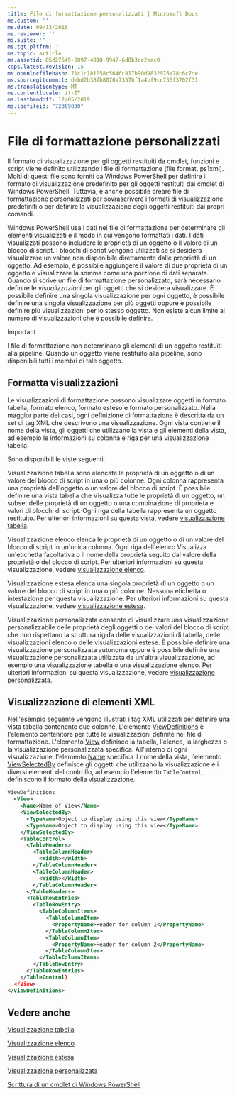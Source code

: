 ```yaml
---
title: File di formattazione personalizzati | Microsoft Docs
ms.custom: ''
ms.date: 09/13/2016
ms.reviewer: ''
ms.suite: ''
ms.tgt_pltfrm: ''
ms.topic: article
ms.assetid: 85d27545-8097-4010-9947-6d8b3ce2eac0
caps.latest.revision: 15
ms.openlocfilehash: 71c1c181058c5646c817b90d9832976a78c6c7de
ms.sourcegitcommit: debd2b38fb8070a7357bf1a4bf9cc736f3702f31
ms.translationtype: MT
ms.contentlocale: it-IT
ms.lasthandoff: 12/05/2019
ms.locfileid: "72369830"
---
```

# <a name="custom-formatting-files"></a>File di formattazione personalizzati

Il formato di visualizzazione per gli oggetti restituiti da cmdlet, funzioni e script viene definito utilizzando i file di formattazione (file format. ps1xml). Molti di questi file sono forniti da Windows PowerShell per definire il formato di visualizzazione predefinito per gli oggetti restituiti dai cmdlet di Windows PowerShell. Tuttavia, è anche possibile creare file di formattazione personalizzati per sovrascrivere i formati di visualizzazione predefiniti o per definire la visualizzazione degli oggetti restituiti dai propri comandi.

Windows PowerShell usa i dati nei file di formattazione per determinare gli elementi visualizzati e il modo in cui vengono formattati i dati. I dati visualizzati possono includere le proprietà di un oggetto o il valore di un blocco di script.  I blocchi di script vengono utilizzati se si desidera visualizzare un valore non disponibile direttamente dalle proprietà di un oggetto. Ad esempio, è possibile aggiungere il valore di due proprietà di un oggetto e visualizzare la somma come una porzione di dati separata. Quando si scrive un file di formattazione personalizzato, sarà necessario definire le *visualizzazioni* per gli oggetti che si desidera visualizzare. È possibile definire una singola visualizzazione per ogni oggetto, è possibile definire una singola visualizzazione per più oggetti oppure è possibile definire più visualizzazioni per lo stesso oggetto. Non esiste alcun limite al numero di visualizzazioni che è possibile definire.

> [!IMPORTANT]
> I file di formattazione non determinano gli elementi di un oggetto restituiti alla pipeline. Quando un oggetto viene restituito alla pipeline, sono disponibili tutti i membri di tale oggetto.

## <a name="format-views"></a>Formatta visualizzazioni

Le visualizzazioni di formattazione possono visualizzare oggetti in formato tabella, formato elenco, formato esteso e formato personalizzato. Nella maggior parte dei casi, ogni definizione di formattazione è descritta da un set di tag XML che descrivono una visualizzazione. Ogni vista contiene il nome della vista, gli oggetti che utilizzano la vista e gli elementi della vista, ad esempio le informazioni su colonna e riga per una visualizzazione tabella.

Sono disponibili le viste seguenti.

Visualizzazione tabella sono elencate le proprietà di un oggetto o di un valore del blocco di script in una o più colonne. Ogni colonna rappresenta una proprietà dell'oggetto o un valore del blocco di script. È possibile definire una vista tabella che Visualizza tutte le proprietà di un oggetto, un subset delle proprietà di un oggetto o una combinazione di proprietà e valori di blocchi di script. Ogni riga della tabella rappresenta un oggetto restituito. Per ulteriori informazioni su questa vista, vedere [visualizzazione tabella](../format/creating-a-table-view.md).

Visualizzazione elenco elenca le proprietà di un oggetto o di un valore del blocco di script in un'unica colonna. Ogni riga dell'elenco Visualizza un'etichetta facoltativa o il nome della proprietà seguito dal valore della proprietà o del blocco di script. Per ulteriori informazioni su questa visualizzazione, vedere [visualizzazione elenco](../format/creating-a-list-view.md).

Visualizzazione estesa elenca una singola proprietà di un oggetto o un valore del blocco di script in una o più colonne. Nessuna etichetta o intestazione per questa visualizzazione. Per ulteriori informazioni su questa visualizzazione, vedere [visualizzazione estesa](../format/creating-a-wide-view.md).

Visualizzazione personalizzata consente di visualizzare una visualizzazione personalizzabile delle proprietà degli oggetti o dei valori del blocco di script che non rispettano la struttura rigida delle visualizzazioni di tabella, delle visualizzazioni elenco o delle visualizzazioni estese. È possibile definire una visualizzazione personalizzata autonoma oppure è possibile definire una visualizzazione personalizzata utilizzata da un'altra visualizzazione, ad esempio una visualizzazione tabella o una visualizzazione elenco. Per ulteriori informazioni su questa visualizzazione, vedere [visualizzazione personalizzata](../format/creating-custom-controls.md).

## <a name="view-xml-elements"></a>Visualizzazione di elementi XML

Nell'esempio seguente vengono illustrati i tag XML utilizzati per definire una vista tabella contenente due colonne. L'elemento [ViewDefinitions](../format/viewdefinitions-element-format.md) è l'elemento contenitore per tutte le visualizzazioni definite nel file di formattazione. L'elemento [View](../format/view-element-format.md) definisce la tabella, l'elenco, la larghezza o la visualizzazione personalizzata specifica. All'interno di ogni visualizzazione, l'elemento [Name](../format/name-element-for-view-format.md) specifica il nome della vista, l'elemento [ViewSelectedBy](../format/viewselectedby-element-format.md) definisce gli oggetti che utilizzano la visualizzazione e i diversi elementi del controllo, ad esempio l'elemento `TableControl`, definiscono il formato della visualizzazione.

```xml
ViewDefinitions
  <View>
    <Name>Name of View</Name>
    <ViewSelectedBy>
      <TypeName>Object to display using this view</TypeName>
      <TypeName>Object to display using this view</TypeName>
    </ViewSelectedBy>
    <TableControl>
      <TableHeaders>
        <TableColumnHeader>
          <Width></Width>
        </TableColumnHeader>
        <TableColumnHeader>
          <Width></Width>
        </TableColumnHeader>
      </TableHeaders>
      <TableRowEntries>
        <TableRowEntry>
          <TableColumnItems>
            <TableColumnItem>
              <PropertyName>Header for column 1</PropertyName>
            </TableColumnItem>
            <TableColumnItem>
              <PropertyName>Header for column 2</PropertyName>
            </TableColumnItem>
          </TableColumnItems>
        </TableRowEntry>
      </TableRowEntries>
    </TableControl)
  </View>
</ViewDefinitions>

```

## <a name="see-also"></a>Vedere anche

[Visualizzazione tabella](../format/creating-a-table-view.md)

[Visualizzazione elenco](../format/creating-a-list-view.md)

[Visualizzazione estesa](../format/creating-a-wide-view.md)

[Visualizzazione personalizzata](../format/creating-custom-controls.md)

[Scrittura di un cmdlet di Windows PowerShell](./writing-a-windows-powershell-cmdlet.md)
